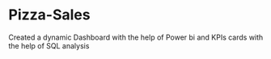 # Pizza-Sales
Created a dynamic Dashboard with the help of Power bi and KPIs cards with the help of SQL analysis
